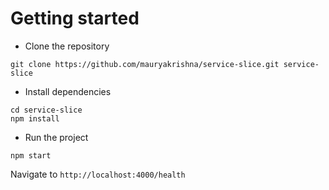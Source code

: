 # Getting started
- Clone the repository
```
git clone https://github.com/mauryakrishna/service-slice.git service-slice
```
- Install dependencies
```
cd service-slice
npm install
```
- Run the project
```
npm start
```
  Navigate to `http://localhost:4000/health`
